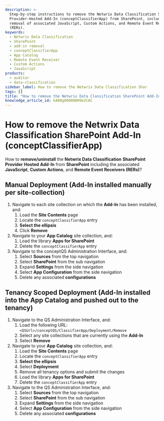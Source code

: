 ```yaml
---
description: >-
  Step-by-step instructions to remove the Netwrix Data Classification SharePoint
  Provider-Hosted Add-In (conceptClassifierApp) from SharePoint, including
  removal of associated JavaScript, Custom Actions, and Remote Event Receivers
  (RERs).
keywords:
  - Netwrix Data Classification
  - SharePoint
  - add-in removal
  - conceptClassifierApp
  - App Catalog
  - Remote Event Receiver
  - Custom Actions
  - JavaScript
products:
  - auditor
  - data-classification
sidebar_label: How to remove the Netwrix Data Classification Shar
tags: []
title: "How to remove the Netwrix Data Classification SharePoint Add-In (conceptClassifierApp)"
knowledge_article_id: kA00g000000H9e2CAC
---
```


# How to remove the Netwrix Data Classification SharePoint Add-In (conceptClassifierApp)

How to **remove/uninstall** the **Netwrix Data Classification** **SharePoint** **Provider** **Hosted** **Add**-**In** from **SharePoint** including the associated **JavaScript**, **Custom Actions**, and **Remote Event Receivers (RERs)**?

## Manual Deployment (Add-In installed manually per site-collection)

1. Navigate to each site collection on which the **Add-In** has been installed, and:
   1. Load the **Site Contents** page
   2. Locate the `conceptClassifierApp` entry
   3. **Select the ellipsis**
   4. Click **Remove**
2. Navigate to your **App Catalog** site collection, and:
   1. Load the library **Apps for SharePoint**
   2. Delete the `conceptClassifierApp` entry
3. Navigate to the conceptQS Administration Interface, and:
   1. Select **Sources** from the top navigation
   2. Select **SharePoint** from the sub navigation
   3. Expand **Settings** from the side navigation
   4. Select **App Configuration** from the side navigation
   5. Delete any associated **configurations**

## Tenancy Scoped Deployment (Add-In installed into the App Catalog and pushed out to the tenancy)

1. Navigate to the QS Administration Interface, and:
   1. Load the following URL: `<QSUrl>/conceptQS/ClassifierApp/Deployment/Remove`
   2. Select any site collections that are currently using the **Add-In**
   3. Select **Remove**
2. Navigate to your **App Catalog** site collection, and:
   1. Load the **Site Contents** page
   2. Locate the `conceptClassifierApp` entry
   3. **Select the ellipsis**
   4. Select **Deployment**
   5. Remove all tenancy options and submit the changes
   6. Load the library **Apps for SharePoint**
   7. Delete the `conceptClassifierApp` entry
3. Navigate to the QS Administration Interface, and:
   1. Select **Sources** from the top navigation
   2. Select **SharePoint** from the sub navigation
   3. Expand **Settings** from the side navigation
   4. Select **App Configuration** from the side navigation
   5. Delete any associated **configurations**
